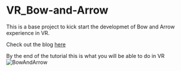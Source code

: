 # VR_Bow-and-Arrow

This is a base project to kick start the developmet of Bow and Arrow experience in VR.

Check out the blog [here](https://blog.immersive-insiders.com/bow-and-arrow-in-vr-part1/)

By the end of the tutorial this is what you will be able to do in VR
![BowAndArrow](https://user-images.githubusercontent.com/94760299/148019648-f0e6f239-7acb-4a94-a1cc-d3a958575811.gif)
